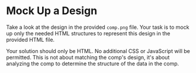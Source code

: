 # Mock Up a Design

Take a look at the design in the provided `comp.png` file. Your task is to mock up only the needed HTML structures to represent this design in the provided HTML file.

Your solution should only be HTML. No additional CSS or JavaScript will be permitted. This is not about matching the comp's design, it's about analyzing the comp to determine the structure of the data in the comp.